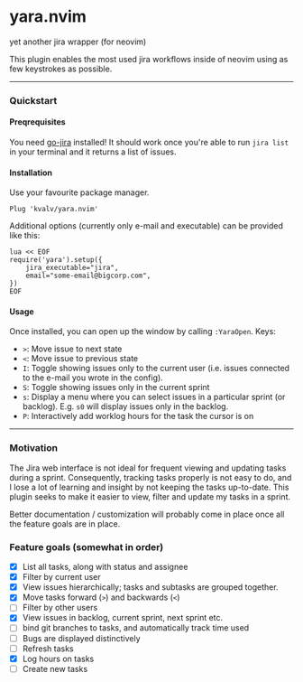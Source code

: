 yara.nvim
===
yet another jira wrapper (for neovim)

This plugin enables the most used jira workflows inside of neovim using as few keystrokes as possible.

----

### Quickstart

#### Preqrequisites
You need [go-jira][go-jira] installed! It should work once you're able to run `jira list` in your terminal and it returns a list of issues.

#### Installation
Use your favourite package manager.

```
Plug 'kvalv/yara.nvim'
```

Additional options (currently only e-mail and executable) can be provided like this:
```
lua << EOF
require('yara').setup({
    jira_executable="jira",
    email="some-email@bigcorp.com",
})
EOF
```

#### Usage
Once installed, you can open up the window by calling `:YaraOpen`. Keys:

* `>`: Move issue to next state
* `<`: Move issue to previous state
* `I`: Toggle showing issues only to the current user (i.e. issues connected to the e-mail you wrote in the config).
* `S`: Toggle showing issues only in the current sprint
* `s`: Display a menu where you can select issues in a particular sprint (or backlog). E.g. `s0` will display issues only in the backlog.
* `P`: Interactively add worklog hours for the task the cursor is on

----

### Motivation

The Jira web interface is not ideal for frequent viewing and updating tasks during a sprint. Consequently, tracking tasks properly is
not easy to do, and I lose a lot of learning and insight by not keeping the tasks up-to-date. This plugin seeks to make it
easier to view, filter and update my tasks in a sprint.

Better documentation / customization will probably come in place once all the feature goals are in place.

### Feature goals (somewhat in order)

- [x] List all tasks, along with status and assignee
- [x] Filter by current user
- [x] View issues hierarchically; tasks and subtasks are grouped together.
- [x] Move tasks forward (`>`) and backwards (`<`)
- [ ] Filter by other users
- [x] View issues in backlog, current sprint, next sprint etc.
- [ ] bind git branches to tasks, and automatically track time used
- [ ] Bugs are displayed distinctively
- [ ] Refresh tasks
- [x] Log hours on tasks
- [ ] Create new tasks

[go-jira]: https://github.com/go-jira/jira
